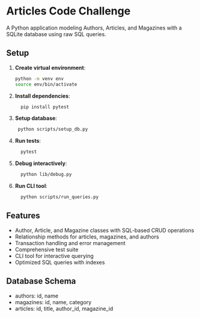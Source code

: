 # Articles Code Challenge

A Python application modeling Authors, Articles, and Magazines with a SQLite database using raw SQL queries.

## Setup

1. **Create virtual environment**:
   ```bash
   python -m venv env
   source env/bin/activate  
   ```
2. **Install dependencies**:
   ```bash
     pip install pytest
     ```
3. **Setup database**:
    ```bash
     python scripts/setup_db.py
     ```
4. **Run tests**:
   ```bash
     pytest
     ```
5. **Debug interactively**:
   ```bash
     python lib/debug.py
     ```
6. **Run CLI tool**:
    ```bash
      python scripts/run_queries.py
      ```

## Features
* Author, Article, and Magazine classes with SQL-based CRUD operations
* Relationship methods for articles, magazines, and authors
* Transaction handling and error management
* Comprehensive test suite
* CLI tool for interactive querying
* Optimized SQL queries with indexes

## Database Schema
* authors: id, name
* magazines: id, name, category
* articles: id, title, author_id, magazine_id    
